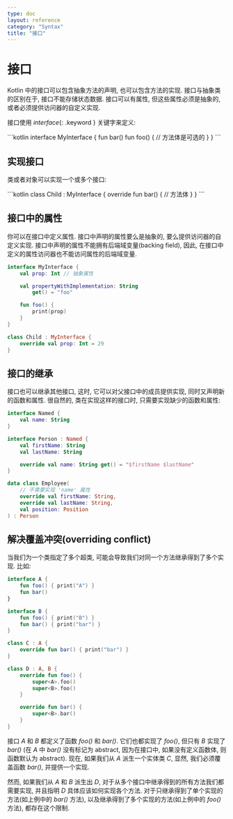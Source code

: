 ```yaml
---
type: doc
layout: reference
category: "Syntax"
title: "接口"
---
```


# 接口

Kotlin 中的接口可以包含抽象方法的声明, 也可以包含方法的实现.
接口与抽象类的区别在于, 接口不能存储状态数据.
接口可以有属性, 但这些属性必须是抽象的, 或者必须提供访问器的自定义实现.

接口使用 *interface*{: .keyword } 关键字来定义:

<div class="sample" markdown="1" theme="idea" data-highlight-only>
```kotlin
interface MyInterface {
    fun bar()
    fun foo() {
      // 方法体是可选的
    }
}
```
</div>

## 实现接口

类或者对象可以实现一个或多个接口:

<div class="sample" markdown="1" theme="idea" data-highlight-only>
```kotlin
class Child : MyInterface {
    override fun bar() {
        // 方法体
    }
}
```
</div>

## 接口中的属性

你可以在接口中定义属性. 接口中声明的属性要么是抽象的, 要么提供访问器的自定义实现.
接口中声明的属性不能拥有后端域变量(backing field), 因此, 在接口中定义的属性访问器也不能访问属性的后端域变量.

<div class="sample" markdown="1" theme="idea" data-highlight-only>

```kotlin
interface MyInterface {
    val prop: Int // 抽象属性

    val propertyWithImplementation: String
        get() = "foo"

    fun foo() {
        print(prop)
    }
}

class Child : MyInterface {
    override val prop: Int = 29
}
```
</div>

## 接口的继承

接口也可以继承其他接口, 这时, 它可以对父接口中的成员提供实现, 同时又声明新的函数和属性.
很自然的, 类在实现这样的接口时, 只需要实现缺少的函数和属性:

<div class="sample" markdown="1" theme="idea" data-highlight-only>

```kotlin
interface Named {
    val name: String
}

interface Person : Named {
    val firstName: String
    val lastName: String

    override val name: String get() = "$firstName $lastName"
}

data class Employee(
    // 不需要实现 'name' 属性
    override val firstName: String,
    override val lastName: String,
    val position: Position
) : Person
```
</div>

## 解决覆盖冲突(overriding conflict)

当我们为一个类指定了多个超类, 可能会导致我们对同一个方法继承得到了多个实现. 比如:

<div class="sample" markdown="1" theme="idea" data-highlight-only>

```kotlin
interface A {
    fun foo() { print("A") }
    fun bar()
}

interface B {
    fun foo() { print("B") }
    fun bar() { print("bar") }
}

class C : A {
    override fun bar() { print("bar") }
}

class D : A, B {
    override fun foo() {
        super<A>.foo()
        super<B>.foo()
    }

    override fun bar() {
        super<B>.bar()
    }
}
```
</div>

接口 *A* 和 *B* 都定义了函数 *foo()* 和 *bar()*. 它们也都实现了 *foo()*,
但只有 *B* 实现了 *bar()* (在 *A* 中 *bar()* 没有标记为 abstract, 因为在接口中, 如果没有定义函数体, 则函数默认为 abstract).
现在, 如果我们从 *A* 派生一个实体类 *C*, 显然, 我们必须覆盖函数 *bar()*, 并提供一个实现.

然而, 如果我们从 *A* 和 *B* 派生出 *D*, 对于从多个接口中继承得到的所有方法我们都需要实现, 并且指明 *D* 具体应该如何实现各个方法.
对于只继承得到了单个实现的方法(如上例中的 *bar()* 方法), 以及继承得到了多个实现的方法(如上例中的 *foo()* 方法), 都存在这个限制.
